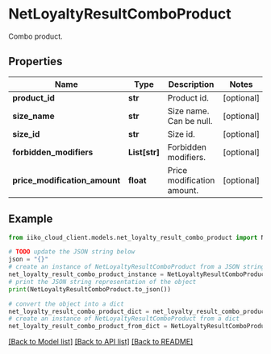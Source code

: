 # NetLoyaltyResultComboProduct

Combo product.

## Properties

Name | Type | Description | Notes
------------ | ------------- | ------------- | -------------
**product_id** | **str** | Product id. | [optional] 
**size_name** | **str** | Size name. Can be null. | [optional] 
**size_id** | **str** | Size id. | [optional] 
**forbidden_modifiers** | **List[str]** | Forbidden modifiers. | [optional] 
**price_modification_amount** | **float** | Price modification amount. | [optional] 

## Example

```python
from iiko_cloud_client.models.net_loyalty_result_combo_product import NetLoyaltyResultComboProduct

# TODO update the JSON string below
json = "{}"
# create an instance of NetLoyaltyResultComboProduct from a JSON string
net_loyalty_result_combo_product_instance = NetLoyaltyResultComboProduct.from_json(json)
# print the JSON string representation of the object
print(NetLoyaltyResultComboProduct.to_json())

# convert the object into a dict
net_loyalty_result_combo_product_dict = net_loyalty_result_combo_product_instance.to_dict()
# create an instance of NetLoyaltyResultComboProduct from a dict
net_loyalty_result_combo_product_from_dict = NetLoyaltyResultComboProduct.from_dict(net_loyalty_result_combo_product_dict)
```
[[Back to Model list]](../README.md#documentation-for-models) [[Back to API list]](../README.md#documentation-for-api-endpoints) [[Back to README]](../README.md)


